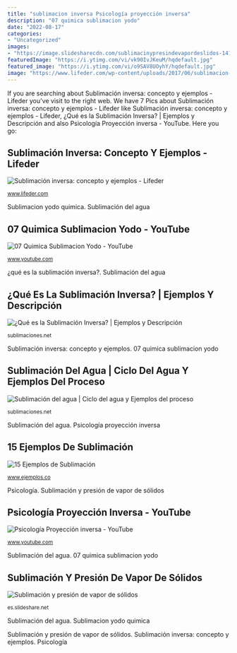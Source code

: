 ```yaml
---
title: "sublimacion inversa Psicología proyección inversa"
description: "07 quimica sublimacion yodo"
date: "2022-08-17"
categories:
- "Uncategorized"
images:
- "https://image.slidesharecdn.com/sublimacinypresindevapordeslidos-141105113851-conversion-gate02/95/sublimacin-y-presin-de-vapor-de-slidos-2-638.jpg?cb=1415187567"
featuredImage: "https://i.ytimg.com/vi/vk90IvJKeuM/hqdefault.jpg"
featured_image: "https://i.ytimg.com/vi/o9SAV8UOyhY/hqdefault.jpg"
image: "https://www.lifeder.com/wp-content/uploads/2017/06/sublimacion-inversa.jpg"
---
```


If you are searching about Sublimación inversa: concepto y ejemplos - Lifeder you've visit to the right web. We have 7 Pics about Sublimación inversa: concepto y ejemplos - Lifeder like Sublimación inversa: concepto y ejemplos - Lifeder, ¿Qué es la Sublimación Inversa? | Ejemplos y Descripción and also Psicología Proyección inversa - YouTube. Here you go:

## Sublimación Inversa: Concepto Y Ejemplos - Lifeder

![Sublimación inversa: concepto y ejemplos - Lifeder](https://www.lifeder.com/wp-content/uploads/2017/06/sublimacion-inversa.jpg "Psicología proyección inversa")

<small>www.lifeder.com</small>

Sublimacion yodo quimica. Sublimación del agua

## 07 Quimica Sublimacion Yodo - YouTube

![07 Quimica Sublimacion Yodo - YouTube](https://i.ytimg.com/vi/o9SAV8UOyhY/hqdefault.jpg "¿qué es la sublimación inversa?")

<small>www.youtube.com</small>

¿qué es la sublimación inversa?. Sublimación del agua

## ¿Qué Es La Sublimación Inversa? | Ejemplos Y Descripción

![¿Qué es la Sublimación Inversa? | Ejemplos y Descripción](https://sublimaciones.net/wp-content/uploads/2020/03/inversa-768x480.jpg "15 ejemplos de sublimación")

<small>sublimaciones.net</small>

Sublimación inversa: concepto y ejemplos. 07 quimica sublimacion yodo

## Sublimación Del Agua | Ciclo Del Agua Y Ejemplos Del Proceso

![Sublimación del agua | Ciclo del agua y Ejemplos del proceso](https://sublimaciones.net/wp-content/uploads/2020/03/Hielo-Seco.jpg "15 ejemplos de sublimación")

<small>sublimaciones.net</small>

Sublimación del agua. Psicología proyección inversa

## 15 Ejemplos De Sublimación

![15 Ejemplos de Sublimación](https://www.ejemplos.co/wp-content/uploads/2016/10/hielo-seco-sublima-min-e1476197004716.jpg "15 ejemplos de sublimación")

<small>www.ejemplos.co</small>

Psicología. Sublimación y presión de vapor de sólidos

## Psicología Proyección Inversa - YouTube

![Psicología Proyección inversa - YouTube](https://i.ytimg.com/vi/vk90IvJKeuM/hqdefault.jpg "Psicología proyección inversa")

<small>www.youtube.com</small>

Sublimación del agua. 07 quimica sublimacion yodo

## Sublimación Y Presión De Vapor De Sólidos

![Sublimación y presión de vapor de sólidos](https://image.slidesharecdn.com/sublimacinypresindevapordeslidos-141105113851-conversion-gate02/95/sublimacin-y-presin-de-vapor-de-slidos-2-638.jpg?cb=1415187567 "Sublimación y presión de vapor de sólidos")

<small>es.slideshare.net</small>

Sublimación del agua. Sublimacion yodo quimica

Sublimación y presión de vapor de sólidos. Sublimación inversa: concepto y ejemplos. Psicología
